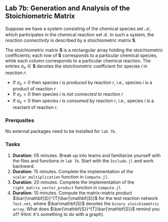 ## Lab 7b: Generation and Analysis of the Stoichiometric Matrix
Suppose we have a system consisting of the chemical species set $\mathcal{M}$, which participates in the chemical reaction set $\mathcal{R}$. In such a system, the _reaction connectivity_ is described by a stoichiometric matrix $\mathbf{S}$. 

The stoichiometric matrix $\mathbf{S}$ is a rectangular array holding the stoichiometric coefficients; each row of $\mathbf{S}$ corresponds to a particular chemical species, while each column corresponds to a particular chemical reaction. The entries $\sigma_{ir}\in\mathbf{S}$ denotes the stoichiometric coefficient for species $i$ in reaction $r$:
* If $\sigma_{ir}>0$ then species $i$ is _produced_ by reaction $r$, i.e., species $i$ is a product of reaction $r$ 
* If $\sigma_{ir}=0$ then species $i$ is _not connected to_ reaction $r$
* If $\sigma_{ir}<0$ then species $i$ is _consumed_ by reaction $r$, i.e., species $i$ is a reactant of reaction $r$.

### Prerqusites
No external packages need to be installed for `lab 7b`.

### Tasks
1. __Duration__: 05 minutes. Break up into teams and familiarize yourself with the files and functions in `lab 7b`. Start with the `Include.jl` and work backward. 
1. __Duration__: 15 minutes. Complete the implementation of the `scalar_multiplication` function in `Compute.jl`. 
1. __Duration__: 20 minutes. Complete the implementation of the `right_matrix_vector_product` function in `Compute.jl`
1. __Duration__: 10 minutes. Compute the matrix-matrix product $\bar{\mathbf{S}}^{T}\bar{\mathbf{S}}$ for the test reaction network 
`Test.net`, where $\bar\mathbf{S}$ denotes the `binary stoichiometric array`. What does $\bar{\mathbf{S}}^{T}\bar{\mathbf{S}}$ remind you of? (Hint: it's something to do with a graph).